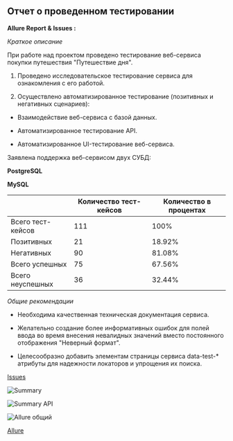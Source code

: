 ## Отчет о проведенном тестировании

**Allure Report & Issues :**

*Краткое описание*

При работе над проектом проведено тестирование веб-сервиса покупки путешествия "Путешествие дня".

1. Проведено исследовательское тестирование сервиса для ознакомления с его работой.

2. Осуществлено автоматизированное тестирование (позитивных и негативных сценариев):

* Взаимодействие веб-сервиса с базой данных.

* Автоматизированное тестирование API.

* Автоматизированное UI-тестирование веб-сервиса.

Заявлена поддержка веб-сервисом двух СУБД:

**PostgreSQL** 

**MySQL**

|                   | Количество тест-кейсов | Количество	в процентах |
|------------------ |------------------------|------------------------|
| Всего тест-кейсов | 111                    | 100%                   | 
|    Позитивных     | 		          21         | 18.92%                 |
|    Негативных	    | 90                     | 	     81.08%           |
|   Всего успешных  | 		75                   | 67.56%                 |
|  Всего неуспешных	| 36                     | 	     32.44%           | 

*Общие рекомендации*

+ Необходима качественная техническая документация сервиса.

+ Желательно создание более информативных ошибок для полей ввода во время внесения невалидных значений вместо постоянного отображения "Неверный формат".

+ Целесообразно добавить элементам страницы сервиса data-test-* атрибуты для надежности локаторов и упрощения их поиска.

[Issues](https://github.com/Darya1705/Diplom/issues)

![Summary](https://user-images.githubusercontent.com/94560819/172021120-8f0918b7-c70e-4947-b19f-94b3ce18418b.png)

![Summary API](https://user-images.githubusercontent.com/94560819/172021123-fe7000b4-d75e-4fcd-881d-4dea70759f99.png)

![Allure общий](https://user-images.githubusercontent.com/94560819/172155402-489c0a54-08be-41bd-aec4-1bed01c5a94c.png)


[Allure](http://172.23.160.1:65429)

